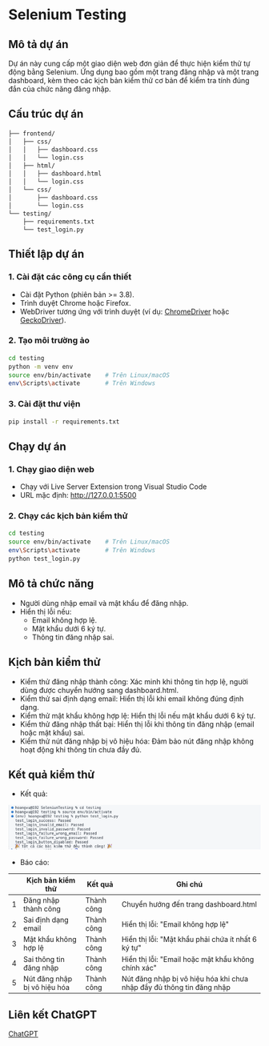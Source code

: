 # Selenium Testing
 
## Mô tả dự án
Dự án này cung cấp một giao diện web đơn giản để thực hiện kiểm thử tự động bằng Selenium. Ứng dụng bao gồm một trang đăng nhập và một trang dashboard, kèm theo các kịch bản kiểm thử cơ bản để kiểm tra tính đúng đắn của chức năng đăng nhập.

## Cấu trúc dự án
```
├── frontend/ 
│   ├── css/ 
│   │   ├── dashboard.css 
│   │   └── login.css 
│   ├── html/
│   │   ├── dashboard.html 
│   │   └── login.css 
│   └── css/ 
│       ├── dashboard.css 
│       └── login.css
└── testing/
    ├── requirements.txt
    └── test_login.py
```

## Thiết lập dự án

### 1. Cài đặt các công cụ cần thiết
- Cài đặt Python (phiên bản >= 3.8).
- Trình duyệt Chrome hoặc Firefox.
- WebDriver tương ứng với trình duyệt (ví dụ: [ChromeDriver](https://sites.google.com/chromium.org/driver/) hoặc [GeckoDriver](https://github.com/mozilla/geckodriver)).

### 2. Tạo môi trường ảo
```bash
cd testing
python -m venv env
source env/bin/activate    # Trên Linux/macOS
env\Scripts\activate       # Trên Windows
```

### 3.  Cài đặt thư viện
```bash
pip install -r requirements.txt
```

## Chạy dự án

### 1. Chạy giao diện web
- Chạy với Live Server Extension trong Visual Studio Code
- URL mặc định: http://127.0.0.1:5500

### 2. Chạy các kịch bản kiểm thử
```bash
cd testing
source env/bin/activate    # Trên Linux/macOS
env\Scripts\activate       # Trên Windows
python test_login.py
```

## Mô tả chức năng
- Người dùng nhập email và mật khẩu để đăng nhập.
- Hiển thị lỗi nếu:
    - Email không hợp lệ.
    - Mật khẩu dưới 6 ký tự.
    - Thông tin đăng nhập sai.

## Kịch bản kiểm thử
- Kiểm thử đăng nhập thành công: Xác minh khi thông tin hợp lệ, người dùng được chuyển hướng sang dashboard.html.
- Kiểm thử sai định dạng email: Hiển thị lỗi khi email không đúng định dạng.
- Kiểm thử mật khẩu không hợp lệ: Hiển thị lỗi nếu mật khẩu dưới 6 ký tự.
- Kiểm thử đăng nhập thất bại: Hiển thị lỗi khi thông tin đăng nhập (email hoặc mật khẩu) sai.
- Kiểm thử nút đăng nhập bị vô hiệu hóa: Đảm bảo nút đăng nhập không hoạt động khi thông tin chưa đầy đủ.

## Kết quả kiểm thử
- Kết quả:

![Kết quả kiểm thử](./frontend/assets/ktkq.png)

- Báo cáo:

|   | Kịch bản kiểm thử     | Kết quả    | Ghi chú
|---|-----------------------|------------|-----------------------------------------------------------------------------|
| 1 | Đăng nhập thành công  | Thành công | Chuyển hướng đến trang dashboard.html
| 2 | Sai định dạng email   | Thành công | Hiển thị lỗi: "Email không hợp lệ"
| 3 | Mật khẩu không hợp lệ | Thành công | Hiển thị lỗi: "Mật khẩu phải chứa ít nhất 6 ký tự"
| 4 | Sai thông tin đăng nhập | Thành công | Hiển thị lỗi: "Email hoặc mật khẩu không chính xác"
| 5 | Nút đăng nhập bị vô hiệu hóa | Thành công | Nút đăng nhập bị vô hiệu hóa khi chưa nhập đầy đủ thông tin đăng nhập

## Liên kết ChatGPT
[ChatGPT](https://chatgpt.com/share/678683af-4444-8001-ac2d-c123a9ded6ba)